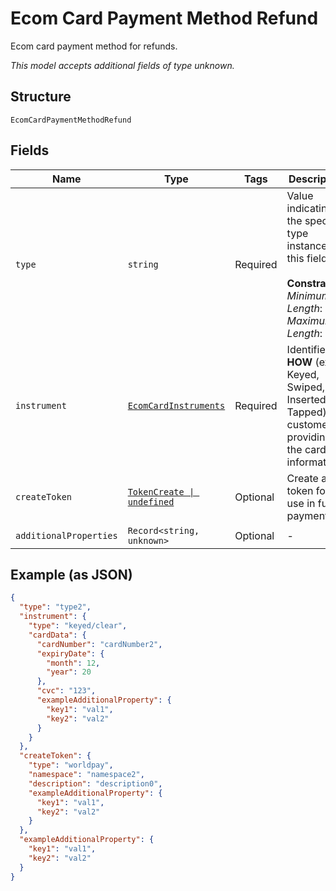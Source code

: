 
# Ecom Card Payment Method Refund

Ecom card payment method for refunds.

*This model accepts additional fields of type unknown.*

## Structure

`EcomCardPaymentMethodRefund`

## Fields

| Name | Type | Tags | Description |
|  --- | --- | --- | --- |
| `type` | `string` | Required | Value indicating the specific type instance for this field.<br><br>**Constraints**: *Minimum Length*: `1`, *Maximum Length*: `20` |
| `instrument` | [`EcomCardInstruments`](../../doc/models/containers/ecom-card-instruments.md) | Required | Identifies **HOW** (ex Keyed, Swiped, Inserted or Tapped) the customer is providing the card information. |
| `createToken` | [`TokenCreate \| undefined`](../../doc/models/containers/token-create.md) | Optional | Create a token for use in future payments |
| `additionalProperties` | `Record<string, unknown>` | Optional | - |

## Example (as JSON)

```json
{
  "type": "type2",
  "instrument": {
    "type": "keyed/clear",
    "cardData": {
      "cardNumber": "cardNumber2",
      "expiryDate": {
        "month": 12,
        "year": 20
      },
      "cvc": "123",
      "exampleAdditionalProperty": {
        "key1": "val1",
        "key2": "val2"
      }
    }
  },
  "createToken": {
    "type": "worldpay",
    "namespace": "namespace2",
    "description": "description0",
    "exampleAdditionalProperty": {
      "key1": "val1",
      "key2": "val2"
    }
  },
  "exampleAdditionalProperty": {
    "key1": "val1",
    "key2": "val2"
  }
}
```

